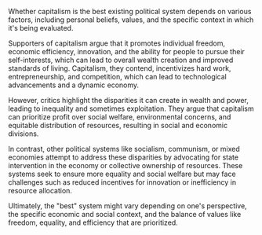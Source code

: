 Whether capitalism is the best existing political system depends on various factors, including personal beliefs, values, and the specific context in which it's being evaluated. 

Supporters of capitalism argue that it promotes individual freedom, economic efficiency, innovation, and the ability for people to pursue their self-interests, which can lead to overall wealth creation and improved standards of living. Capitalism, they contend, incentivizes hard work, entrepreneurship, and competition, which can lead to technological advancements and a dynamic economy.

However, critics highlight the disparities it can create in wealth and power, leading to inequality and sometimes exploitation. They argue that capitalism can prioritize profit over social welfare, environmental concerns, and equitable distribution of resources, resulting in social and economic divisions.

In contrast, other political systems like socialism, communism, or mixed economies attempt to address these disparities by advocating for state intervention in the economy or collective ownership of resources. These systems seek to ensure more equality and social welfare but may face challenges such as reduced incentives for innovation or inefficiency in resource allocation.

Ultimately, the "best" system might vary depending on one's perspective, the specific economic and social context, and the balance of values like freedom, equality, and efficiency that are prioritized.